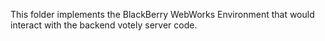 This folder implements the BlackBerry WebWorks Environment that would interact with the backend votely server code.

